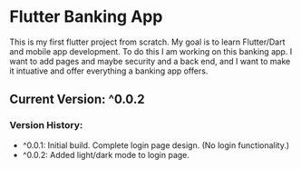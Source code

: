 # Flutter Banking App

This is my first flutter project from scratch. My goal is to learn Flutter/Dart and mobile app development. To do this I am working on this banking app. I want to add pages and maybe security and a back end, and I want to make it intuative and offer everything a banking app offers.

## Current Version: ^0.0.2

### Version History:

* ^0.0.1: Initial build. Complete login page design. (No login functionality.)
* ^0.0.2: Added light/dark mode to login page.